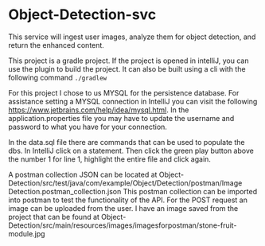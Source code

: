 # Object-Detection-svc
This service will ingest user images, analyze them for object detection, and return the enhanced content.

This project is a gradle  project.  If the project is opened in intelliJ, you can use the plugin to build the project. 
It can also be built using a cli with the following command `./gradlew`

For this project I chose to us MYSQL for the persistence database.  For assistance setting a MYSQL connection in 
IntelliJ you can visit the following https://www.jetbrains.com/help/idea/mysql.html.
In the application.properties file you may have to update the username and password to what you have for your connection.

In the data.sql file there are commands that can be used to populate the dbs.  In IntelliJ click on a statement.  Then
click the green play button above the number 1 for line 1, highlight the entire file and click again.

A postman collection JSON can be located at 
Object-Detection/src/test/java/com/example/Object/Detection/postman/Image Detection.postman_collection.json
This postman collection can be imported into postman to test the functionality of the API.  For the POST request an image 
can be uploaded from the user.  I have an image saved from the project that can be found 
at Object-Detection/src/main/resources/images/imagesforpostman/stone-fruit-module.jpg 

